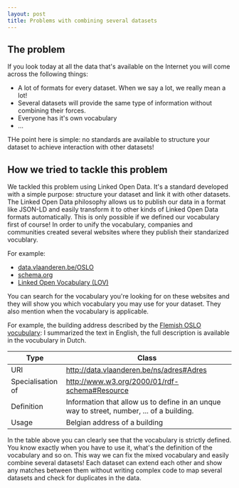 ```yaml
---
layout: post
title: Problems with combining several datasets 
---
```


## The problem

If you look today at all the data that's available on the Internet you will come across the following things:

- A lot of formats for every dataset. When we say a lot, we really mean a lot!
- Several datasets will provide the same type of information without combining their forces.
- Everyone has it's own vocabulary
-  ...

THe point here is simple: no standards are available to structure your dataset to achieve interaction with other datasets!

## How we tried to tackle this problem

We tackled this problem using Linked Open Data. It's a standard developed with a simple purpose: structure your dataset and link it with other datasets.
The Linked Open Data philosophy allows us to publish our data in a format like JSON-LD and easily transform it to other kinds of Linked Open Data formats automatically.
This is only possible if we defined our vocabulary first of course! In order to unify the vocabulary, companies and communities created several websites where they publish their standarized vocublary.

For example:

- [data.vlaanderen.be/OSLO](https://data.vlaanderen.be/ns)
- [schema.org](https://schema.org)
- [Linked Open Vocabulary (LOV)](http://lov.okfn.org/dataset/lov)

You can search for the vocabulary you're looking for on these websites and they will show you which vocabulary you may use for your dataset. They also mention when the vocabulary is applicable.

For example, the building address described by the [Flemish OSLO vocubulary](https://data.vlaanderen.be/ns/adres):
I summarized the text in English, the full description is available in the vocubulary in Dutch.

|       Type        |                                          Class                                            |
| ----------------- | ----------------------------------------------------------------------------------------- |
|       URI         | http://data.vlaanderen.be/ns/adres#Adres                                                  |
| Specialisation of | http://www.w3.org/2000/01/rdf-schema#Resource                                             |
|    Definition     | Information that allow us to define in an unque way to street, number, ... of a building. | 
|      Usage        | Belgian address of a building								|

In the table above you can clearly see that the vocabulary is strictly defined. You know exactly when you have to use it, what's the definition of the vocabulary and so on.
This way we can fix the mixed vocabulary and easily combine several datasets! Each dataset can extend each other and show any matches between them without writing complex code to map several datasets and check for duplicates in the data.

